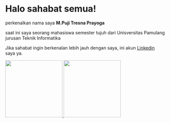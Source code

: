 # Halo sahabat semua!

perkenalkan nama saya **M.Puji Tresna Prayoga**

saat ini saya seorang mahasiswa semester tujuh dari Unisversitas Pamulang\
jurusan Teknik Informatika

Jika sahabat ingin berkenalan lebih jauh dengan saya,
ini akun [Linkedin](https://www.linkedin.com/in/puji-tresna-prayoga-66563b200/) saya ya.

<p align="left">
    <a href="https://github.com/yogatresnaa">
      <img height="180em" src="https://github-readme-stats-eight-theta.vercel.app/api?username=yogatresnaa&show_icons=true&theme=algolia&include_all_commits=true&count_private=true"/>
      <img height="180em" src="https://github-readme-stats-eight-theta.vercel.app/api/top-langs/?username=yogatresnaa&layout=compact&langs_count=8&theme=algolia"/>
    </a>
</p>


